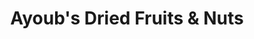 ---
title: "Ayoub's Dried Fruits & Nuts"
url: /vancouver/ayoubs-dried-fruits-and-nuts/
shop: confectionery
---